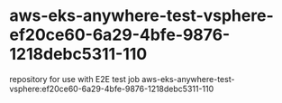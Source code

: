 # aws-eks-anywhere-test-vsphere-ef20ce60-6a29-4bfe-9876-1218debc5311-110
repository for use with E2E test job aws-eks-anywhere-test-vsphere:ef20ce60-6a29-4bfe-9876-1218debc5311-110
